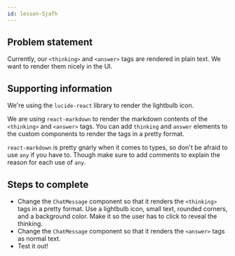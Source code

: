 ```yaml
---
id: lesson-5jafh
---
```


## Problem statement

Currently, our `<thinking>` and `<answer>` tags are rendered in plain text. We want to render them nicely in the UI.

## Supporting information

We're using the `lucide-react` library to render the lightbulb icon.

We are using `react-markdown` to render the markdown contents of the `<thinking>` and `<answer>` tags. You can add `thinking` and `answer` elements to the custom components to render the tags in a pretty format.

`react-markdown` is pretty gnarly when it comes to types, so don't be afraid to use `any` if you have to. Though make sure to add comments to explain the reason for each use of `any`.

## Steps to complete

- Change the `ChatMessage` component so that it renders the `<thinking>` tags in a pretty format. Use a lightbulb icon, small text, rounded corners, and a background color. Make it so the user has to click to reveal the thinking.
- Change the `ChatMessage` component so that it renders the `<answer>` tags as normal text.
- Test it out!
